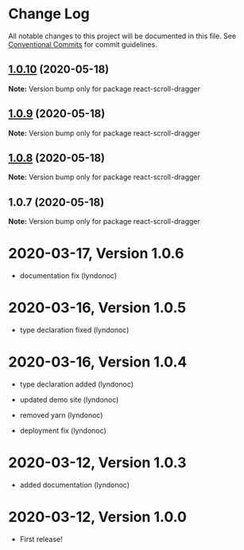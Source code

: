 # Change Log

All notable changes to this project will be documented in this file.
See [Conventional Commits](https://conventionalcommits.org) for commit guidelines.

## [1.0.10](https://github.com/lyndonoc/react-depot/compare/react-scroll-dragger@1.0.9...react-scroll-dragger@1.0.10) (2020-05-18)

**Note:** Version bump only for package react-scroll-dragger





## [1.0.9](https://github.com/lyndonoc/react-depot/compare/react-scroll-dragger@1.0.8...react-scroll-dragger@1.0.9) (2020-05-18)

**Note:** Version bump only for package react-scroll-dragger





## [1.0.8](https://github.com/lyndonoc/react-depot/compare/react-scroll-dragger@1.0.7...react-scroll-dragger@1.0.8) (2020-05-18)

**Note:** Version bump only for package react-scroll-dragger





## 1.0.7 (2020-05-18)

**Note:** Version bump only for package react-scroll-dragger

2020-03-17, Version 1.0.6
=========================

 * documentation fix (lyndonoc)


2020-03-16, Version 1.0.5
=========================

 * type declaration fixed (lyndonoc)


2020-03-16, Version 1.0.4
=========================

 * type declaration added (lyndonoc)

 * updated demo site (lyndonoc)

 * removed yarn (lyndonoc)

 * deployment fix (lyndonoc)


2020-03-12, Version 1.0.3
=========================

 * added documentation (lyndonoc)


2020-03-12, Version 1.0.0
=========================

 * First release!
